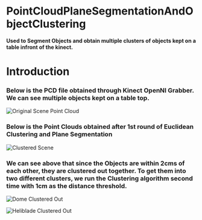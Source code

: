 # PointCloudPlaneSegmentationAndObjectClustering
**Used to Segment Objects and obtain multiple clusters of objects kept on a table infront of the kinect.**

# Introduction 

### Below is the PCD file obtained through Kinect OpenNI Grabber. We can see multiple objects kept on a table top.

![Original Scene Point Cloud](https://user-images.githubusercontent.com/19183728/57191500-6604e200-6edb-11e9-91ec-31873147368b.png)

### Below is the Point Clouds obtained after 1st round of Euclidean Clustering and Plane Segmentation

![Clustered Scene](https://user-images.githubusercontent.com/19183728/57191593-32768780-6edc-11e9-8299-e6fc67c7dfe2.png)

### We can see above that since the Objects are within 2cms of each other, they are clustered out together. To get them into two different clusters, we run the Clustering algorithm second time with 1cm as the distance threshold.

![Dome Clustered Out](https://user-images.githubusercontent.com/19183728/57191653-d6603300-6edc-11e9-9a91-08e5e31720ff.png)

![Heliblade Clustered Out](https://user-images.githubusercontent.com/19183728/57191661-f4c62e80-6edc-11e9-958b-a4d39770324b.png)


